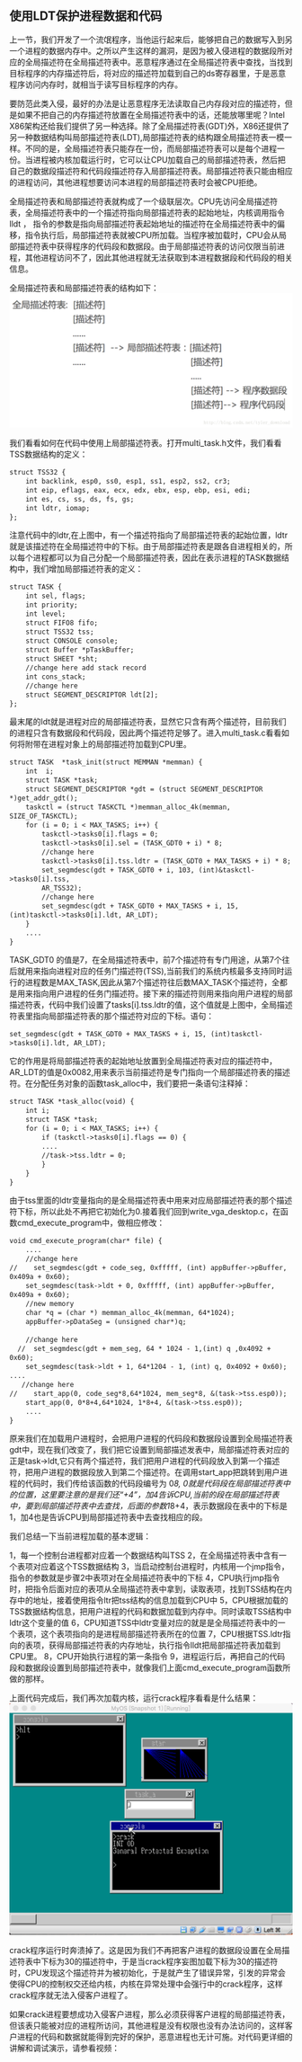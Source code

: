 ## 使用LDT保护进程数据和代码



上一节，我们开发了一个流氓程序，当他运行起来后，能够把自己的数据写入到另一个进程的数据内存中。之所以产生这样的漏洞，是因为被入侵进程的数据段所对应的全局描述符在全局描述符表中。恶意程序通过在全局描述符表中查找，当找到目标程序的内存描述符后，将对应的描述符加载到自己的ds寄存器里，于是恶意程序访问内存时，就相当于读写目标程序的内存。

要防范此类入侵，最好的办法是让恶意程序无法读取自己内存段对应的描述符，但是如果不把自己的内存描述符放置在全局描述符表中的话，还能放哪里呢？Intel X86架构还给我们提供了另一种选择。除了全局描述符表(GDT)外，X86还提供了另一种数据结构叫局部描述符表(LDT),局部描述符表的结构跟全局描述符表一模一样。不同的是，全局描述符表只能存在一份，而局部描述符表可以是每个进程一份。当进程被内核加载运行时，它可以让CPU加载自己的局部描述符表，然后把自己的数据段描述符和代码段描述符存入局部描述符表。局部描述符表只能由相应的进程访问，其他进程想要访问本进程的局部描述符表时会被CPU拒绝。

全局描述符表和局部描述符表就构成了一个级联层次。CPU先访问全局描述符表，全局描述符表中的一个描述符指向局部描述符表的起始地址，内核调用指令lldt ， 指令的参数是指向局部描述符表起始地址的描述符在全局描述符表中的偏移，指令执行后，局部描述符表就被CPU所加载。当程序被加载时，CPU会从局部描述符表中获得程序的代码段和数据段。由于局部描述符表的访问仅限当前进程，其他进程访问不了，因此其他进程就无法获取到本进程数据段和代码段的相关信息。

全局描述符表和局部描述符表的结构如下：
![](img/20171207171419672.png)



我们看看如何在代码中使用上局部描述符表。打开multi_task.h文件，我们看看TSS数据结构的定义：

```
struct TSS32 {
    int backlink, esp0, ss0, esp1, ss1, esp2, ss2, cr3;
    int eip, eflags, eax, ecx, edx, ebx, esp, ebp, esi, edi;
    int es, cs, ss, ds, fs, gs;
    int ldtr, iomap;
};
```

注意代码中的ldtr,在上图中，有一个描述符指向了局部描述符表的起始位置，ldtr就是该描述符在全局描述符中的下标。由于局部描述符表是跟各自进程相关的，所以每个进程都可以为自己分配一个局部描述符表，因此在表示进程的TASK数据结构中，我们增加局部描述符表的定义：

```
struct TASK {
    int sel, flags;
    int priority;
    int level;
    struct FIFO8 fifo;
    struct TSS32 tss;
    struct CONSOLE console;
    struct Buffer *pTaskBuffer;
    struct SHEET *sht;
    //change here add stack record
    int cons_stack;
    //change here
    struct SEGMENT_DESCRIPTOR ldt[2]; 
};
```

最末尾的ldt就是进程对应的局部描述符表，显然它只含有两个描述符，目前我们的进程只含有数据段和代码段，因此两个描述符足够了。进入multi_task.c看看如何将附带在进程对象上的局部描述符加载到CPU里。



```
struct TASK  *task_init(struct MEMMAN *memman) {
    int  i;
    struct TASK *task;
    struct SEGMENT_DESCRIPTOR *gdt = (struct SEGMENT_DESCRIPTOR *)get_addr_gdt();
    taskctl = (struct TASKCTL *)memman_alloc_4k(memman, SIZE_OF_TASKCTL);
    for (i = 0; i < MAX_TASKS; i++) {
        taskctl->tasks0[i].flags = 0;
        taskctl->tasks0[i].sel = (TASK_GDT0 + i) * 8;
        //change here
        taskctl->tasks0[i].tss.ldtr = (TASK_GDT0 + MAX_TASKS + i) * 8;
        set_segmdesc(gdt + TASK_GDT0 + i, 103, (int)&taskctl->tasks0[i].tss,
        AR_TSS32);
        //change here
        set_segmdesc(gdt + TASK_GDT0 + MAX_TASKS + i, 15, (int)taskctl->tasks0[i].ldt, AR_LDT);
    }
    ....
}
```

TASK_GDT0 的值是7，在全局描述符表中，前7个描述符有专门用途，从第7个往后就用来指向进程对应的任务门描述符(TSS),当前我们的系统内核最多支持同时运行的进程数是MAX_TASK,因此从第7个描述符往后数MAX_TASK个描述符，全都是用来指向用户进程的任务门描述符。接下来的描述符则用来指向用户进程的局部描述符表，代码中我们设置了tasks[i].tss.ldtr的值，这个值就是上图中，全局描述符表里指向局部描述符表的那个描述符对应的下标。语句：

```
set_segmdesc(gdt + TASK_GDT0 + MAX_TASKS + i, 15, (int)taskctl->tasks0[i].ldt, AR_LDT);
```

它的作用是将局部描述符表的起始地址放置到全局描述符表对应的描述符中，AR_LDT的值是0x0082,用来表示当前描述符是专门指向一个局部描述符表的描述符。在分配任务对象的函数task_alloc中，我们要把一条语句注释掉：

```
struct TASK *task_alloc(void) {
    int i;
    struct TASK *task;
    for (i = 0; i < MAX_TASKS; i++) {
        if (taskctl->tasks0[i].flags == 0) {
        ....
        //task->tss.ldtr = 0;
        }
    }
}
```

由于tss里面的ldtr变量指向的是全局描述符表中用来对应局部描述符表的那个描述符下标，所以此处不再把它初始化为0.接着我们回到write_vga_desktop.c，在函数cmd_execute_program中，做相应修改：

```
void cmd_execute_program(char* file) {
    ....
    //change here
//    set_segmdesc(gdt + code_seg, 0xfffff, (int) appBuffer->pBuffer, 0x409a + 0x60);
    set_segmdesc(task->ldt + 0, 0xfffff, (int) appBuffer->pBuffer, 0x409a + 0x60);
    //new memory 
    char *q = (char *) memman_alloc_4k(memman, 64*1024);
    appBuffer->pDataSeg = (unsigned char*)q;

    //change here
  //  set_segmdesc(gdt + mem_seg, 64 * 1024 - 1,(int) q ,0x4092 + 0x60);
    set_segmdesc(task->ldt + 1, 64*1204 - 1, (int) q, 0x4092 + 0x60);
....
   //change here
//    start_app(0, code_seg*8,64*1024, mem_seg*8, &(task->tss.esp0));
    start_app(0, 0*8+4,64*1024, 1*8+4, &(task->tss.esp0));
    ....
}
```

原来我们在加载用户进程时，会把用户进程的代码段和数据段设置到全局描述符表gdt中，现在我们改变了，我们把它设置到局部描述发表中，局部描述符表对应的正是task->ldt,它只有两个描述符，我们把用户进程的代码段放入到第一个描述符，把用户进程的数据段放入到第二个描述符。在调用start_app把跳转到用户进程的代码时，我们传给该函数的代码段编号为 0*8, 0就是代码段在局部描述符表中的位置，这里要注意的是我们还“+4”，加4告诉CPU,当前的段在局部描述符表中，要到局部描述符表中去查找，后面的参数1*8+4，表示数据段在表中的下标是1，加4也是告诉CPU到局部描述符表中去查找相应的段。

我们总结一下当前进程加载的基本逻辑：

1，每一个控制台进程都对应着一个数据结构叫TSS
2，在全局描述符表中含有一个表项对应着这个TSS数据结构
3，当启动控制台进程时，内核用一个jmp指令，指令的参数就是步骤2中表项对在全局描述符表中的下标
4，CPU执行jmp指令时，把指令后面对应的表项从全局描述符表中拿到，读取表项，找到TSS结构在内存中的地址，接着使用指令ltr把tss结构的信息加载到CPU中
5，CPU根据加载的TSS数据结构信息，把用户进程的代码和数据加载到内存中。同时读取TSS结构中ldtr这个变量的值
6，CPU知道TSS中ldtr变量对应的就是是全局描述符表中的一个表项，这个表项指向的是进程局部描述符表所在的位置
7，CPU根据TSS.ldtr指向的表项，获得局部描述符表的内存地址，执行指令lldt把局部描述符表加载到CPU里。
8，CPU开始执行进程的第一条指令
9，进程运行后，再把自己的代码段和数据段设置到局部描述符表中，就像我们上面cmd_execute_program函数所做的那样。

上面代码完成后，我们再次加载内核，运行crack程序看看是什么结果：
![](img/20171208115120101.png)

crack程序运行时奔溃掉了。这是因为我们不再把客户进程的数据段设置在全局描述符表中下标为30的描述符中，于是当crack程序妄图加载下标为30的描述符时，CPU发现这个描述符并为被初始化，于是就产生了错误异常，引发的异常会使得CPU的控制权交还给内核，内核在异常处理中会强行中的crack程序，这样crack程序就无法入侵客户进程了。

如果crack进程要想成功入侵客户进程，那么必须获得客户进程的局部描述符表，但该表只能被对应的进程所访问，其他进程是没有权限也没有办法访问的，这样客户进程的代码和数据就能得到完好的保护，恶意进程也无计可施。对代码更详细的讲解和调试演示，请参看视频：
